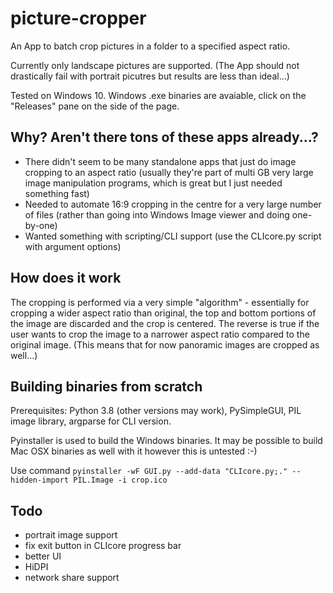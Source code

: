 # picture-cropper
An App to batch crop pictures in a folder to a specified aspect ratio.

Currently only landscape pictures are supported. (The App should not drastically fail with portrait picutres but results are less than ideal...)

Tested on Windows 10. Windows .exe binaries are avaiable, click on the "Releases" pane on the side of the page.

## Why? Aren't there tons of these apps already...?

 - There didn't seem to be many standalone apps that just do image cropping to an aspect ratio (usually they're part of multi GB very large image manipulation programs, which is great but I just needed something fast)
 - Needed to automate 16:9 cropping in the centre for a very large number of files (rather than going into Windows Image viewer and doing one-by-one)
 - Wanted something with scripting/CLI support (use the CLIcore.py script with argument options)

## How does it work
The cropping is performed via a very simple "algorithm" - essentially for cropping a wider aspect ratio than original, the top and bottom portions of the image are discarded and the crop is centered. The reverse is true if the user wants to crop the image to a narrower aspect ratio compared to the original image. (This means that for now panoramic images are cropped as well...)

## Building binaries from scratch
Prerequisites: Python 3.8 (other versions may work), PySimpleGUI, PIL image library, argparse for CLI version.

Pyinstaller is used to build the Windows binaries. It may be possible to build Mac OSX binaries as well with it however this is untested :-)

Use command `pyinstaller -wF GUI.py --add-data "CLIcore.py;." --hidden-import PIL.Image -i crop.ico`

## Todo
 - portrait image support
 - fix exit button in CLIcore progress bar
 - better UI
 - HiDPI
 - network share support
